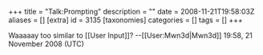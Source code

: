 +++
title = "Talk:Prompting"
description = ""
date = 2008-11-21T19:58:03Z
aliases = []
[extra]
id = 3135
[taxonomies]
categories = []
tags = []
+++

Waaaaay too similar to [[User Input]]? --[[User:Mwn3d|Mwn3d]] 19:58, 21 November 2008 (UTC)
